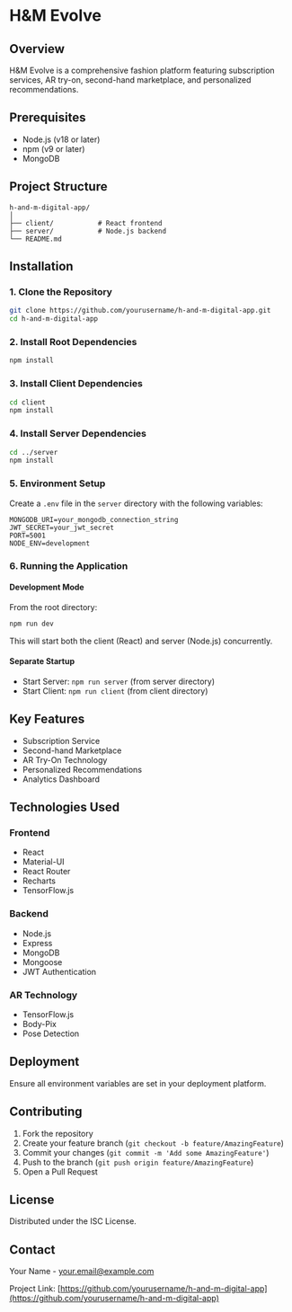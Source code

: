 # H&M Evolve

## Overview
H&M Evolve is a comprehensive fashion platform featuring subscription services, AR try-on, second-hand marketplace, and personalized recommendations.

## Prerequisites
- Node.js (v18 or later)
- npm (v9 or later)
- MongoDB

## Project Structure
```
h-and-m-digital-app/
│
├── client/           # React frontend
├── server/           # Node.js backend
└── README.md
```

## Installation

### 1. Clone the Repository
```bash
git clone https://github.com/yourusername/h-and-m-digital-app.git
cd h-and-m-digital-app
```

### 2. Install Root Dependencies
```bash
npm install
```

### 3. Install Client Dependencies
```bash
cd client
npm install
```

### 4. Install Server Dependencies
```bash
cd ../server
npm install
```

### 5. Environment Setup
Create a `.env` file in the `server` directory with the following variables:
```env
MONGODB_URI=your_mongodb_connection_string
JWT_SECRET=your_jwt_secret
PORT=5001
NODE_ENV=development
```

### 6. Running the Application

#### Development Mode
From the root directory:
```bash
npm run dev
```

This will start both the client (React) and server (Node.js) concurrently.

#### Separate Startup
- Start Server: `npm run server` (from server directory)
- Start Client: `npm run client` (from client directory)

## Key Features
- Subscription Service
- Second-hand Marketplace
- AR Try-On Technology
- Personalized Recommendations
- Analytics Dashboard

## Technologies Used
### Frontend
- React
- Material-UI
- React Router
- Recharts
- TensorFlow.js

### Backend
- Node.js
- Express
- MongoDB
- Mongoose
- JWT Authentication

### AR Technology
- TensorFlow.js
- Body-Pix
- Pose Detection

## Deployment
Ensure all environment variables are set in your deployment platform.

## Contributing
1. Fork the repository
2. Create your feature branch (`git checkout -b feature/AmazingFeature`)
3. Commit your changes (`git commit -m 'Add some AmazingFeature'`)
4. Push to the branch (`git push origin feature/AmazingFeature`)
5. Open a Pull Request

## License
Distributed under the ISC License.

## Contact
Your Name - your.email@example.com

Project Link: [https://github.com/yourusername/h-and-m-digital-app](https://github.com/yourusername/h-and-m-digital-app)
```